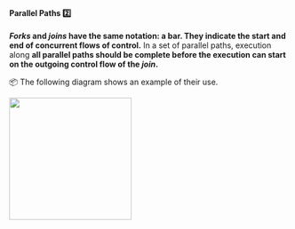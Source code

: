 <div id="title">

#### Parallel Paths :two:

</div>

<div id="body">

**_Forks_ and _joins_ have the same notation: a bar. They indicate the start and end of <tooltip content="parallel">concurrent</tooltip> flows of control.** In a <tooltip content="paths within a matching fork-join pair">set of parallel paths</tooltip>, execution along **all parallel paths should be complete before the execution can start on the outgoing control flow of the _join_.**

<tip-box> 

:package: The following diagram shows an example of their use. 

<img src="{{baseUrl}}/uml/activityDiagrams/basicNotations/parallelPaths/images/diagram.png" height="220" />
<p/>
</tip-box>

</div>

<div id="extras">
</div>

</div>
